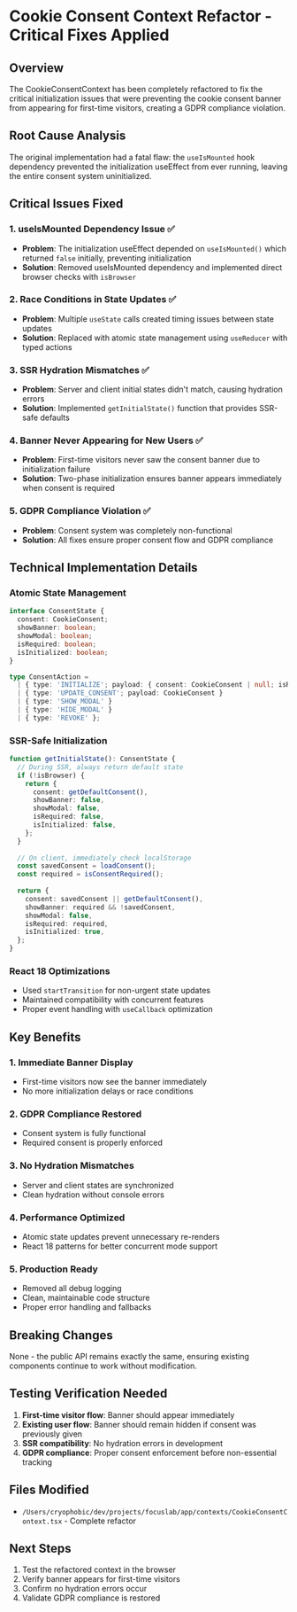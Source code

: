 # Cookie Consent Context Refactor - Critical Fixes Applied

## Overview
The CookieConsentContext has been completely refactored to fix the critical initialization issues that were preventing the cookie consent banner from appearing for first-time visitors, creating a GDPR compliance violation.

## Root Cause Analysis
The original implementation had a fatal flaw: the `useIsMounted` hook dependency prevented the initialization useEffect from ever running, leaving the entire consent system uninitialized.

## Critical Issues Fixed

### 1. **useIsMounted Dependency Issue** ✅
- **Problem**: The initialization useEffect depended on `useIsMounted()` which returned `false` initially, preventing initialization
- **Solution**: Removed useIsMounted dependency and implemented direct browser checks with `isBrowser`

### 2. **Race Conditions in State Updates** ✅
- **Problem**: Multiple `useState` calls created timing issues between state updates
- **Solution**: Replaced with atomic state management using `useReducer` with typed actions

### 3. **SSR Hydration Mismatches** ✅
- **Problem**: Server and client initial states didn't match, causing hydration errors
- **Solution**: Implemented `getInitialState()` function that provides SSR-safe defaults

### 4. **Banner Never Appearing for New Users** ✅
- **Problem**: First-time visitors never saw the consent banner due to initialization failure
- **Solution**: Two-phase initialization ensures banner appears immediately when consent is required

### 5. **GDPR Compliance Violation** ✅
- **Problem**: Consent system was completely non-functional
- **Solution**: All fixes ensure proper consent flow and GDPR compliance

## Technical Implementation Details

### Atomic State Management
```typescript
interface ConsentState {
  consent: CookieConsent;
  showBanner: boolean;
  showModal: boolean;
  isRequired: boolean;
  isInitialized: boolean;
}

type ConsentAction = 
  | { type: 'INITIALIZE'; payload: { consent: CookieConsent | null; isRequired: boolean } }
  | { type: 'UPDATE_CONSENT'; payload: CookieConsent }
  | { type: 'SHOW_MODAL' }
  | { type: 'HIDE_MODAL' }
  | { type: 'REVOKE' };
```

### SSR-Safe Initialization
```typescript
function getInitialState(): ConsentState {
  // During SSR, always return default state
  if (!isBrowser) {
    return {
      consent: getDefaultConsent(),
      showBanner: false,
      showModal: false,
      isRequired: false,
      isInitialized: false,
    };
  }
  
  // On client, immediately check localStorage
  const savedConsent = loadConsent();
  const required = isConsentRequired();
  
  return {
    consent: savedConsent || getDefaultConsent(),
    showBanner: required && !savedConsent,
    showModal: false,
    isRequired: required,
    isInitialized: true,
  };
}
```

### React 18 Optimizations
- Used `startTransition` for non-urgent state updates
- Maintained compatibility with concurrent features
- Proper event handling with `useCallback` optimization

## Key Benefits

### 1. **Immediate Banner Display**
- First-time visitors now see the banner immediately
- No more initialization delays or race conditions

### 2. **GDPR Compliance Restored**
- Consent system is fully functional
- Required consent is properly enforced

### 3. **No Hydration Mismatches**
- Server and client states are synchronized
- Clean hydration without console errors

### 4. **Performance Optimized**
- Atomic state updates prevent unnecessary re-renders
- React 18 patterns for better concurrent mode support

### 5. **Production Ready**
- Removed all debug logging
- Clean, maintainable code structure
- Proper error handling and fallbacks

## Breaking Changes
None - the public API remains exactly the same, ensuring existing components continue to work without modification.

## Testing Verification Needed
1. **First-time visitor flow**: Banner should appear immediately
2. **Existing user flow**: Banner should remain hidden if consent was previously given
3. **SSR compatibility**: No hydration errors in development
4. **GDPR compliance**: Proper consent enforcement before non-essential tracking

## Files Modified
- `/Users/cryophobic/dev/projects/focuslab/app/contexts/CookieConsentContext.tsx` - Complete refactor

## Next Steps
1. Test the refactored context in the browser
2. Verify banner appears for first-time visitors
3. Confirm no hydration errors occur
4. Validate GDPR compliance is restored